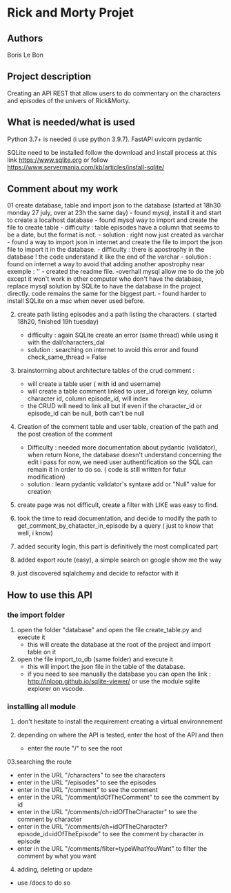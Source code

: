 # Rick and Morty Projet

## Authors
Boris Le Bon

## Project description

Creating an API REST that allow users to do commentary on the characters and episodes of the univers of 
Rick&Morty.

## What is needed/what is used

Python 3.7+ is needed (i use python 3.9.7).
FastAPI
uvicorn
pydantic

SQLite need to be installed follow the download and install process at this link https://www.sqlite.org
or follow https://www.servermania.com/kb/articles/install-sqlite/ 

## Comment about my work

01 create database, table and import json to the database (started at 18h30 monday 27 july, over at 23h the same day)
    - found mysql, install it and start to create a localhost database
    - found mysql way to import and create the file to create table
        - difficulty : table episodes have a column that seems to be a date, but the format is not. 
        - solution : right now just created as varchar
    - found a way to import json in internet and create the file to import the json file to import it in the database.
        - difficulty : there is apostrophy in the database ! the code understand it like the end of the varchar
        - solution : found on internet a way to avoid that adding another apostrophy near exemple : ''
    - created the readme file.
    -overhall mysql allow me to do the job except it won't work in other computer who don't have the database, replace
    mysql solution by SQLite to have the database in the project directly. code remains the same for the biggest part. 
        - found harder to install SQLite on a mac when never used before. 

02. create path listing episodes and a path listing the characters. ( started 18h20, finished 19h tuesday)
    - difficulty : again SQLite create an error (same thread) while using it with the dal/characters_dal
    - solution : searching on internet to avoid this error and found check_same_thread = False 

03. brainstorming about architecture tables of the crud comment : 
    - will create a table user ( with id and username)
    - will create a table comment linked to user_id foreign key, column character id, column episode_id, will index
    - the CRUD will need to link all but if even if the character_id or episode_id can be null, both can't be null

04. Creation of the comment table and user table, creation of the path and the post creation of the comment
    - Difficulty : needed more documentation about pydantic (validator),
                   when return None, the database doesn't understand
                   concerning the edit i pass for now, we need user authentification so the SQL can remain it in order to do so. ( code is still written for futur modification)
    - solution : learn pydantic validator's syntaxe
                 add or "Null" value for creation
                
05. create page was not difficult, create a filter with LIKE was easy to find.

06. took the time to read documentation, and decide to modify the path to get_comment_by_chatacter_in_episode
by a query ( just to know that well, i know)

07. added security login, this part is definitively the most complicated part

08. added export route (easy), a simple search on google show me the way

09. just discovered sqlalchemy and decide to refactor with it 
                 
## How to use this API

### the import folder

01. open the folder "database" and open the file create_table.py and execute it
    - this will create the database at the root of the project and import table on it
02. open the file import_to_db (same folder) and execute it
    - this will import the json file in the table of the database.
    - if you need to see manually the database you can open the link :
    http://inloop.github.io/sqlite-viewer/ or use the module sqlite explorer on vscode.

### installing all module

01. don't hesitate to install the requirement creating a virtual environnement

02. depending on where the API is tested, enter the host of the API and then
    - enter the route "/" to see the root

03.searching the route
- enter in the URL "/characters" to see the characters
- enter in the URL "/episodes" to see the episodes
- enter in the URL "/comment" to see the comment
- enter in the URL "/comment/idOfTheComment" to see the comment by id
- enter in the URL "/comments/ch=idOfTheCharacter" to see the comment by character
- enter in the URL "/comments/ch=idOfTheCharacter?episode_id=idOfTheEpisode" to see the comment by character in episode
- enter in the URL "/comments/filter=typeWhatYouWant" to filter the comment by what you want

04. adding, deleting or update
- use /docs to do so